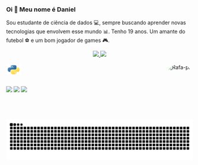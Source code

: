 ### Oi 👋 Meu nome é Daniel
Sou estudante de ciência de dados 💻, sempre buscando aprender novas tecnologias que envolvem esse mundo 📊. 
Tenho 19 anos. Um amante do futebol ⚽  e um bom jogador de games 🎮.

<div align="center">
  <a href="https://github.com/Danielzinho-create">
  <img height="150em" src="https://github-readme-stats.vercel.app/api?username=Danielzinho-create&show_icons=true&theme=github_dark&include_all_commits=true&count_private=true"/>
  <img height="150em" src="https://github-readme-stats.vercel.app/api/top-langs/?username=Danielzinho-create&layout=compact&langs_count=7&theme=github_dark"/>
</div>
<div style="display: inline_block"><br>
  <img align="center" alt="Rafa-Python" height="30" width="40" src="https://raw.githubusercontent.com/devicons/devicon/master/icons/python/python-original.svg">
  <img align="right" alt="Rafa-pic" height="150" style="border-radius:50px;" src="https://c.tenor.com/yFKbJFsOvs4AAAAC/luffy-smile-luffy-giggle.gif?width=676&height=676">
</div>

  ##
 
<div> 
  <a href="https://www.instagram.com/dzinssilva" target="_blank"><img src="https://img.shields.io/badge/-Instagram-%23E4405F?style=for-the-badge&logo=instagram&logoColor=white" target="_blank"></a>
  <a href = "mailto:danielzinhosoares02@hotmail.com"><img src="https://img.shields.io/badge/Microsoft_Outlook-0078D4?style=for-the-badge&logo=microsoft-outlook&logoColor=white"></a>
  <a href="https://www.linkedin.com/in/daniel-soares-ti" target="_blank"><img src="https://img.shields.io/badge/-LinkedIn-%230077B5?style=for-the-badge&logo=linkedin&logoColor=white" target="_blank"></a> 
 </div>
 
 ![Snake animation](https://github.com/Danielzinho-create/Danielzinho-create/blob/output/github-contribution-grid-snake.svg)



